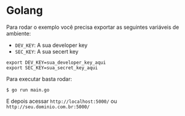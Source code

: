 Golang
======

Para rodar o exemplo você precisa exportar as seguintes variáveis de ambiente:
 - ``DEV_KEY``: A sua developer key
 - ``SEC_KEY``: A sua secert key

```
export DEV_KEY=sua_developer_key_aqui
export SEC_KEY=sua_secret_key_aqui
```
 
 Para executar basta rodar:
 ```
 $ go run main.go
 ```
 
 E depois acessar ``http://localhost:5000/`` ou ``http://seu.dominio.com.br:5000/``
